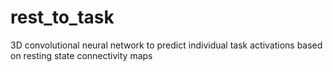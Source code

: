 # rest_to_task
3D convolutional neural network to predict individual task activations based on resting state connectivity maps
